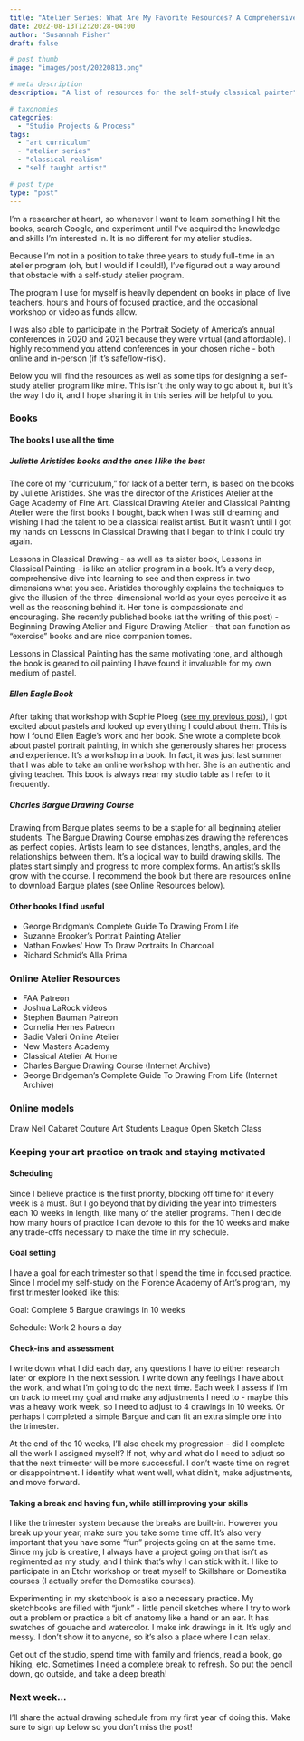 ```yaml
---
title: "Atelier Series: What Are My Favorite Resources? A Comprehensive Learning List For Self Taught Artists"
date: 2022-08-13T12:20:28-04:00
author: "Susannah Fisher"
draft: false

# post thumb
image: "images/post/20220813.png"

# meta description
description: "A list of resources for the self-study classical painter"

# taxonomies
categories:
  - "Studio Projects & Process"
tags:
  - "art curriculum"
  - "atelier series"
  - "classical realism"
  - "self taught artist"

# post type
type: "post"
---
```


I’m a researcher at heart, so whenever I want to learn something I hit the books, search Google, and experiment until I’ve acquired the knowledge and skills I’m interested in. It is no different for my atelier studies.

Because I’m not in a position to take three years to study full-time in an atelier program (oh, but I would if I could!), I’ve figured out a way around that obstacle with a self-study atelier program.

The program I use for myself is heavily dependent on books in place of live teachers, hours and hours of focused practice, and the occasional workshop or video as funds allow.

I was also able to participate in the Portrait Society of America’s annual conferences in 2020 and 2021 because they were virtual (and affordable). I highly recommend you attend conferences in your chosen niche - both online and in-person (if it’s safe/low-risk).

Below you will find the resources as well as some tips for designing a self-study atelier program like mine. This isn’t the only way to go about it, but it’s the way I do it, and I hope sharing it in this series will be helpful to you.

### Books
#### The books I use all the time
##### Juliette Aristides books and the ones I like the best
The core of my “curriculum,” for lack of a better term, is based on the books by Juliette Aristides. She was the director of the Aristides Atelier at the Gage Academy of Fine Art. Classical Drawing Atelier and Classical Painting Atelier were the first books I bought, back when I was still dreaming and wishing I had the talent to be a classical realist artist. But it wasn’t until I got my hands on Lessons in Classical Drawing that I began to think I could try again.

Lessons in Classical Drawing - as well as its sister book, Lessons in Classical Painting - is like an atelier program in a book. It’s a very deep, comprehensive dive into learning to see and then express in two dimensions what you see. Aristides thoroughly explains the techniques to give the illusion of the three-dimensional world as your eyes perceive it as well as the reasoning behind it. Her tone is compassionate and encouraging. She recently published books (at the writing of this post) - Beginning Drawing Atelier and Figure Drawing Atelier - that can function as “exercise” books and are nice companion tomes.

Lessons in Classical Painting has the same motivating tone, and although the book is geared to oil painting I have found it invaluable for my own medium of pastel.
##### Ellen Eagle Book
After taking that workshop with Sophie Ploeg ([see my previous post](/blog/self-taught-atelier/)), I got excited about pastels and looked up everything I could about them. This is how I found Ellen Eagle’s work and her book. She wrote a complete book about pastel portrait painting, in which she generously shares her process and experience. It’s a workshop in a book. In fact, it was just last summer that I was able to take an online workshop with her. She is an authentic and giving teacher. This book is always near my studio table as I refer to it frequently. 
##### Charles Bargue Drawing Course
Drawing from Bargue plates seems to be a staple for all beginning atelier students. The Bargue Drawing Course emphasizes drawing the references as perfect copies. Artists learn to see distances, lengths, angles, and the relationships between them. It’s a logical way to build drawing skills. The plates start simply and progress to more complex forms. An artist’s skills grow with the course. I recommend the book but there are resources online to download Bargue plates (see Online Resources below).
#### Other books I find useful
 - George Bridgman’s Complete Guide To Drawing From Life
 - Suzanne Brooker’s Portrait Painting Atelier
 - Nathan Fowkes’ How To Draw Portraits In Charcoal
 - Richard Schmid’s Alla Prima

### Online Atelier Resources
  - FAA Patreon 
  - Joshua LaRock videos
  - Stephen Bauman Patreon 
  - Cornelia Hernes Patreon 
  - Sadie Valeri Online Atelier 
  - New Masters Academy 
  - Classical Atelier At Home 
  - Charles Bargue Drawing Course (Internet Archive) 
  - George Bridgeman’s Complete Guide To Drawing From Life (Internet Archive) 

### Online models
  Draw Nell 
  Cabaret Couture 
  Art Students League Open Sketch Class 

### Keeping your art practice on track and staying motivated
#### Scheduling
Since I believe practice is the first priority, blocking off time for it every week is a must. But I go beyond that by dividing the year into trimesters each 10 weeks in length, like many of the atelier programs. Then I decide how many hours of practice I can devote to this for the 10 weeks and make any trade-offs necessary to make the time in my schedule.    
#### Goal setting
I have a goal for each trimester so that I spend the time in focused practice. Since I model my self-study on the Florence Academy of Art’s program, my first trimester looked like this:

Goal: Complete 5 Bargue drawings in 10 weeks

Schedule: Work 2 hours a day

#### Check-ins and assessment
I write down what I did each day, any questions I have to either research later or explore in the next session. I write down any feelings I have about the work, and what I’m going to do the next time. Each week I assess if I’m on track to meet my goal and make any adjustments I need to - maybe this was a heavy work week, so I need to adjust to 4 drawings in 10 weeks. Or perhaps I completed a simple Bargue and can fit an extra simple one into the trimester. 

At the end of the 10 weeks, I’ll also check my progression - did I complete all the work I assigned myself? If not, why and what do I need to adjust so that the next trimester will be more successful. I don’t waste time on regret or disappointment. I identify what went well, what didn’t, make adjustments, and move forward.
#### Taking a break and having fun, while still improving your skills
I like the trimester system because the breaks are built-in. However you break up your year, make sure you take some time off. It’s also very important that you have some “fun” projects going on at the same time. Since my job is creative, I always have a project going on that isn’t as regimented as my study, and I think that’s why I can stick with it. I like to participate in an Etchr workshop or treat myself to Skillshare or Domestika courses (I actually prefer the Domestika courses).

Experimenting in my sketchbook is also a necessary practice. My sketchbooks are filled with “junk” - little pencil sketches where I try to work out a problem or practice a bit of anatomy like a hand or an ear. It has swatches of gouache and watercolor. I make ink drawings in it. It’s ugly and messy. I don’t show it to anyone, so it’s also a place where I can relax.

Get out of the studio, spend time with family and friends, read a book, go hiking, etc. Sometimes I need a complete break to refresh. So put the pencil down, go outside, and take a deep breath!
### Next week…
I’ll share the actual drawing schedule from my first year of doing this. Make sure to sign up below so you don’t miss the post!


